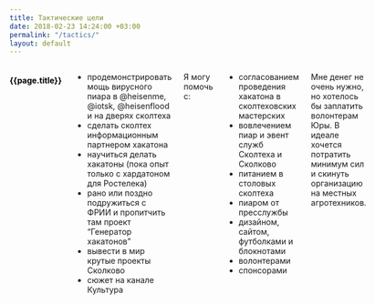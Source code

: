 ```yaml
---
title: Тактические цели
date: 2018-02-23 14:24:00 +03:00
permalink: "/tactics/"
layout: default
---
```


<div class="block-3 team">
	<div class="container">
		<div class="row">
			<div class="twelve columns block-header">
				<h4 style="color: black;">{{page.title}}</h4>

- продемонстрировать мощь вирусного пиара в @heisenme, @iotsk, @heisenflood и на дверях сколтеха
- сделать сколтех информационным партнером хакатона
- научиться делать хакатоны (пока опыт только с хардатоном для Ростелека)
- рано или поздно подружиться с ФРИИ и пропитчить там проект “Генератор хакатонов”
- вывести в мир крутые проекты Сколково
- сюжет на канале Культура

Я могу помочь с:
- согласованием проведения хакатона в сколтеховских мастерских
- вовлечением пиар и эвент служб Сколтеха и Сколково
- питанием в столовых сколтеха
- пиаром от пресслужбы
- дизайном, сайтом, футболками и блокнотами
- волонтерами
- спонсорами

Мне денег не очень нужно, но хотелось бы заплатить волонтерам Юры. В идеале хочется потратить минимум сил и скинуть организацию на местных агротехников.

</div>
</div>
</div>
</div>